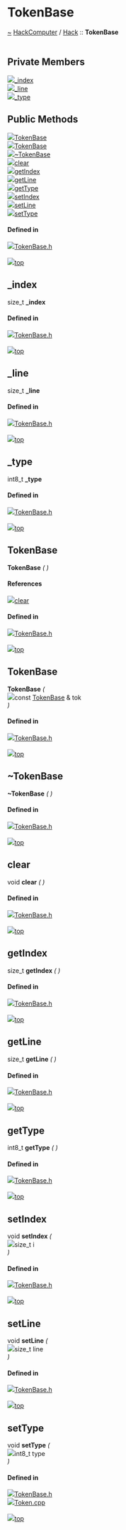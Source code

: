 <a id="tokenbase"></a>
<h1>TokenBase</h1>
<a id="a01286"></a>
<a href="https://github.com/CharlesCarley/HackComputer#~">~</a>
<a href="index.md#index">HackComputer</a>
<span class="inline-text">/</span>
<a href="a00894.md#hack">Hack</a>
<span class="inline-text">::</span>
<span class="bold-text"><b>TokenBase</b></span>
<br/>
<br/>
<a id="private-members"></a>
<h2>Private Members</h2>
<span class="icon-list-item"><a href="#_index" class="icon-list-item"><img src="../images/class.svg" class="icon-list-item"/><span class="icon-list-item">_index</span>
</a>
</span>
<br/>
<span class="icon-list-item"><a href="#_line" class="icon-list-item"><img src="../images/class.svg" class="icon-list-item"/><span class="icon-list-item">_line</span>
</a>
</span>
<br/>
<span class="icon-list-item"><a href="#_type" class="icon-list-item"><img src="../images/class.svg" class="icon-list-item"/><span class="icon-list-item">_type</span>
</a>
</span>
<br/>
<a id="public-methods"></a>
<h2>Public Methods</h2>
<span class="icon-list-item"><a href="#tokenbase" class="icon-list-item"><img src="../images/class.svg" class="icon-list-item"/><span class="icon-list-item">TokenBase</span>
</a>
</span>
<br/>
<span class="icon-list-item"><a href="#tokenbase" class="icon-list-item"><img src="../images/class.svg" class="icon-list-item"/><span class="icon-list-item">TokenBase</span>
</a>
</span>
<br/>
<span class="icon-list-item"><a href="#~tokenbase" class="icon-list-item"><img src="../images/class.svg" class="icon-list-item"/><span class="icon-list-item">~TokenBase</span>
</a>
</span>
<br/>
<span class="icon-list-item"><a href="#clear" class="icon-list-item"><img src="../images/class.svg" class="icon-list-item"/><span class="icon-list-item">clear</span>
</a>
</span>
<br/>
<span class="icon-list-item"><a href="#getindex" class="icon-list-item"><img src="../images/class.svg" class="icon-list-item"/><span class="icon-list-item">getIndex</span>
</a>
</span>
<br/>
<span class="icon-list-item"><a href="#getline" class="icon-list-item"><img src="../images/class.svg" class="icon-list-item"/><span class="icon-list-item">getLine</span>
</a>
</span>
<br/>
<span class="icon-list-item"><a href="#gettype" class="icon-list-item"><img src="../images/class.svg" class="icon-list-item"/><span class="icon-list-item">getType</span>
</a>
</span>
<br/>
<span class="icon-list-item"><a href="#setindex" class="icon-list-item"><img src="../images/class.svg" class="icon-list-item"/><span class="icon-list-item">setIndex</span>
</a>
</span>
<br/>
<span class="icon-list-item"><a href="#setline" class="icon-list-item"><img src="../images/class.svg" class="icon-list-item"/><span class="icon-list-item">setLine</span>
</a>
</span>
<br/>
<span class="icon-list-item"><a href="#settype" class="icon-list-item"><img src="../images/class.svg" class="icon-list-item"/><span class="icon-list-item">setType</span>
</a>
</span>
<br/>
<a id="defined-in"></a>
<h4>Defined in</h4>
<span class="icon-list-item"><a href="https://github.com/CharlesCarley/HackComputer/blob/master/Source/Utils/ParserBase/TokenBase.h#L28" class="icon-list-item"><img src="../images/file.svg" class="icon-list-item"/><span class="icon-list-item">TokenBase.h</span>
</a>
</span>
<br/>
<br/>
<span class="icon-list-item"><a href="#tokenbase" class="icon-list-item"><img src="../images/jumpToTop.svg" class="icon-list-item"/><span class="icon-list-item">top</span>
</a>
</span>
<a id="_index"></a>
<h2>_index</h2>
<span class="inline-text">size_t</span>
<span class="bold-text"><b>_index</b></span>
<br/>
<a id="defined-in"></a>
<h4>Defined in</h4>
<span class="icon-list-item"><a href="https://github.com/CharlesCarley/HackComputer/blob/master/Source/Utils/ParserBase/TokenBase.h#L30" class="icon-list-item"><img src="../images/file.svg" class="icon-list-item"/><span class="icon-list-item">TokenBase.h</span>
</a>
</span>
<br/>
<br/>
<span class="icon-list-item"><a href="#tokenbase" class="icon-list-item"><img src="../images/jumpToTop.svg" class="icon-list-item"/><span class="icon-list-item">top</span>
</a>
</span>
<br/>
<a id="_line"></a>
<h2>_line</h2>
<span class="inline-text">size_t</span>
<span class="bold-text"><b>_line</b></span>
<br/>
<a id="defined-in"></a>
<h4>Defined in</h4>
<span class="icon-list-item"><a href="https://github.com/CharlesCarley/HackComputer/blob/master/Source/Utils/ParserBase/TokenBase.h#L32" class="icon-list-item"><img src="../images/file.svg" class="icon-list-item"/><span class="icon-list-item">TokenBase.h</span>
</a>
</span>
<br/>
<br/>
<span class="icon-list-item"><a href="#tokenbase" class="icon-list-item"><img src="../images/jumpToTop.svg" class="icon-list-item"/><span class="icon-list-item">top</span>
</a>
</span>
<br/>
<a id="_type"></a>
<h2>_type</h2>
<span class="inline-text">int8_t</span>
<span class="bold-text"><b>_type</b></span>
<br/>
<a id="defined-in"></a>
<h4>Defined in</h4>
<span class="icon-list-item"><a href="https://github.com/CharlesCarley/HackComputer/blob/master/Source/Utils/ParserBase/TokenBase.h#L31" class="icon-list-item"><img src="../images/file.svg" class="icon-list-item"/><span class="icon-list-item">TokenBase.h</span>
</a>
</span>
<br/>
<br/>
<span class="icon-list-item"><a href="#tokenbase" class="icon-list-item"><img src="../images/jumpToTop.svg" class="icon-list-item"/><span class="icon-list-item">top</span>
</a>
</span>
<br/>
<a id="tokenbase"></a>
<h2>TokenBase</h2>
<span class="bold-text"><b>TokenBase</b></span>
<span class="italic-text"><i>(</i></span>
<span class="italic-text"><i>)</i></span>
<a id="references"></a>
<h4>References</h4>
<div class="paragraph">
<span class="paragraph"><img src="../images/class.svg"/><a href="a01286.md#clear">clear</a>
</span>
</div>
<a id="defined-in"></a>
<h4>Defined in</h4>
<span class="icon-list-item"><a href="https://github.com/CharlesCarley/HackComputer/blob/master/Source/Utils/ParserBase/TokenBase.h#L35" class="icon-list-item"><img src="../images/file.svg" class="icon-list-item"/><span class="icon-list-item">TokenBase.h</span>
</a>
</span>
<br/>
<br/>
<span class="icon-list-item"><a href="#tokenbase" class="icon-list-item"><img src="../images/jumpToTop.svg" class="icon-list-item"/><span class="icon-list-item">top</span>
</a>
</span>
<br/>
<a id="tokenbase"></a>
<h2>TokenBase</h2>
<span class="bold-text"><b>TokenBase</b></span>
<span class="italic-text"><i>(</i></span>
<div class="paragraph">
<span class="paragraph"><img src="../images/horSpace24px.svg"/><span class="inline-text">const </span>
<a href="a01286.md#tokenbase">TokenBase</a>
<span class="inline-text"> &amp;</span>
<span class="inline-text">tok</span>
</span>
</div>
<span class="italic-text"><i>)</i></span>
<a id="defined-in"></a>
<h4>Defined in</h4>
<span class="icon-list-item"><a href="https://github.com/CharlesCarley/HackComputer/blob/master/Source/Utils/ParserBase/TokenBase.h#L43" class="icon-list-item"><img src="../images/file.svg" class="icon-list-item"/><span class="icon-list-item">TokenBase.h</span>
</a>
</span>
<br/>
<br/>
<span class="icon-list-item"><a href="#tokenbase" class="icon-list-item"><img src="../images/jumpToTop.svg" class="icon-list-item"/><span class="icon-list-item">top</span>
</a>
</span>
<br/>
<a id="~tokenbase"></a>
<h2>~TokenBase</h2>
<span class="bold-text"><b>~TokenBase</b></span>
<span class="italic-text"><i>(</i></span>
<span class="italic-text"><i>)</i></span>
<a id="defined-in"></a>
<h4>Defined in</h4>
<span class="icon-list-item"><a href="https://github.com/CharlesCarley/HackComputer/blob/master/Source/Utils/ParserBase/TokenBase.h#L45" class="icon-list-item"><img src="../images/file.svg" class="icon-list-item"/><span class="icon-list-item">TokenBase.h</span>
</a>
</span>
<br/>
<br/>
<span class="icon-list-item"><a href="#tokenbase" class="icon-list-item"><img src="../images/jumpToTop.svg" class="icon-list-item"/><span class="icon-list-item">top</span>
</a>
</span>
<br/>
<a id="clear"></a>
<h2>clear</h2>
<span class="inline-text">void</span>
<span class="bold-text"><b>clear</b></span>
<span class="italic-text"><i>(</i></span>
<span class="italic-text"><i>)</i></span>
<a id="defined-in"></a>
<h4>Defined in</h4>
<span class="icon-list-item"><a href="https://github.com/CharlesCarley/HackComputer/blob/master/Source/Utils/ParserBase/TokenBase.h#L47" class="icon-list-item"><img src="../images/file.svg" class="icon-list-item"/><span class="icon-list-item">TokenBase.h</span>
</a>
</span>
<br/>
<br/>
<span class="icon-list-item"><a href="#tokenbase" class="icon-list-item"><img src="../images/jumpToTop.svg" class="icon-list-item"/><span class="icon-list-item">top</span>
</a>
</span>
<br/>
<a id="getindex"></a>
<h2>getIndex</h2>
<span class="inline-text">size_t</span>
<span class="bold-text"><b>getIndex</b></span>
<span class="italic-text"><i>(</i></span>
<span class="italic-text"><i>)</i></span>
<a id="defined-in"></a>
<h4>Defined in</h4>
<span class="icon-list-item"><a href="https://github.com/CharlesCarley/HackComputer/blob/master/Source/Utils/ParserBase/TokenBase.h#L58" class="icon-list-item"><img src="../images/file.svg" class="icon-list-item"/><span class="icon-list-item">TokenBase.h</span>
</a>
</span>
<br/>
<br/>
<span class="icon-list-item"><a href="#tokenbase" class="icon-list-item"><img src="../images/jumpToTop.svg" class="icon-list-item"/><span class="icon-list-item">top</span>
</a>
</span>
<br/>
<a id="getline"></a>
<h2>getLine</h2>
<span class="inline-text">size_t</span>
<span class="bold-text"><b>getLine</b></span>
<span class="italic-text"><i>(</i></span>
<span class="italic-text"><i>)</i></span>
<a id="defined-in"></a>
<h4>Defined in</h4>
<span class="icon-list-item"><a href="https://github.com/CharlesCarley/HackComputer/blob/master/Source/Utils/ParserBase/TokenBase.h#L62" class="icon-list-item"><img src="../images/file.svg" class="icon-list-item"/><span class="icon-list-item">TokenBase.h</span>
</a>
</span>
<br/>
<br/>
<span class="icon-list-item"><a href="#tokenbase" class="icon-list-item"><img src="../images/jumpToTop.svg" class="icon-list-item"/><span class="icon-list-item">top</span>
</a>
</span>
<br/>
<a id="gettype"></a>
<h2>getType</h2>
<span class="inline-text">int8_t</span>
<span class="bold-text"><b>getType</b></span>
<span class="italic-text"><i>(</i></span>
<span class="italic-text"><i>)</i></span>
<a id="defined-in"></a>
<h4>Defined in</h4>
<span class="icon-list-item"><a href="https://github.com/CharlesCarley/HackComputer/blob/master/Source/Utils/ParserBase/TokenBase.h#L60" class="icon-list-item"><img src="../images/file.svg" class="icon-list-item"/><span class="icon-list-item">TokenBase.h</span>
</a>
</span>
<br/>
<br/>
<span class="icon-list-item"><a href="#tokenbase" class="icon-list-item"><img src="../images/jumpToTop.svg" class="icon-list-item"/><span class="icon-list-item">top</span>
</a>
</span>
<br/>
<a id="setindex"></a>
<h2>setIndex</h2>
<span class="inline-text">void</span>
<span class="bold-text"><b>setIndex</b></span>
<span class="italic-text"><i>(</i></span>
<div class="paragraph">
<span class="paragraph"><img src="../images/horSpace24px.svg"/><span class="inline-text">size_t</span>
<span class="inline-text">i</span>
</span>
</div>
<span class="italic-text"><i>)</i></span>
<a id="defined-in"></a>
<h4>Defined in</h4>
<span class="icon-list-item"><a href="https://github.com/CharlesCarley/HackComputer/blob/master/Source/Utils/ParserBase/TokenBase.h#L66" class="icon-list-item"><img src="../images/file.svg" class="icon-list-item"/><span class="icon-list-item">TokenBase.h</span>
</a>
</span>
<br/>
<br/>
<span class="icon-list-item"><a href="#tokenbase" class="icon-list-item"><img src="../images/jumpToTop.svg" class="icon-list-item"/><span class="icon-list-item">top</span>
</a>
</span>
<br/>
<a id="setline"></a>
<h2>setLine</h2>
<span class="inline-text">void</span>
<span class="bold-text"><b>setLine</b></span>
<span class="italic-text"><i>(</i></span>
<div class="paragraph">
<span class="paragraph"><img src="../images/horSpace24px.svg"/><span class="inline-text">size_t</span>
<span class="inline-text">line</span>
</span>
</div>
<span class="italic-text"><i>)</i></span>
<a id="defined-in"></a>
<h4>Defined in</h4>
<span class="icon-list-item"><a href="https://github.com/CharlesCarley/HackComputer/blob/master/Source/Utils/ParserBase/TokenBase.h#L68" class="icon-list-item"><img src="../images/file.svg" class="icon-list-item"/><span class="icon-list-item">TokenBase.h</span>
</a>
</span>
<br/>
<br/>
<span class="icon-list-item"><a href="#tokenbase" class="icon-list-item"><img src="../images/jumpToTop.svg" class="icon-list-item"/><span class="icon-list-item">top</span>
</a>
</span>
<br/>
<a id="settype"></a>
<h2>setType</h2>
<span class="inline-text">void</span>
<span class="bold-text"><b>setType</b></span>
<span class="italic-text"><i>(</i></span>
<div class="paragraph">
<span class="paragraph"><img src="../images/horSpace24px.svg"/><span class="inline-text">int8_t</span>
<span class="inline-text">type</span>
</span>
</div>
<span class="italic-text"><i>)</i></span>
<a id="defined-in"></a>
<h4>Defined in</h4>
<span class="icon-list-item"><a href="https://github.com/CharlesCarley/HackComputer/blob/master/Source/Utils/ParserBase/TokenBase.h#L64" class="icon-list-item"><img src="../images/file.svg" class="icon-list-item"/><span class="icon-list-item">TokenBase.h</span>
</a>
</span>
<br/>
<span class="icon-list-item"><a href="https://github.com/CharlesCarley/HackComputer/blob/master/Source/Assembler/Token.cpp#L38" class="icon-list-item"><img src="../images/file.svg" class="icon-list-item"/><span class="icon-list-item">Token.cpp</span>
</a>
</span>
<br/>
<br/>
<span class="icon-list-item"><a href="#tokenbase" class="icon-list-item"><img src="../images/jumpToTop.svg" class="icon-list-item"/><span class="icon-list-item">top</span>
</a>
</span>
<br/>
</div>
</div>
</body>
</html>
